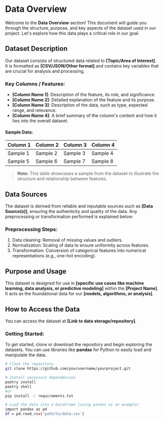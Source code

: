# Data Overview

Welcome to the **Data Overview** section! This document will guide you through the structure, purpose, and key aspects of the dataset used in our project. Let's explore how this data plays a critical role in our goal.

## Dataset Description

Our dataset consists of structured data related to **[Topic/Area of Interest]**. It is formatted as **[CSV/JSON/Other format]** and contains key variables that are crucial for analysis and processing.

### Key Columns / Features:
- **[Column Name 1]**: Description of the feature, its role, and significance.
- **[Column Name 2]**: Detailed explanation of the feature and its purpose.
- **[Column Name 3]**: Description of the data, such as type, expected range, and relevance.
- **[Column Name 4]**: A brief summary of the column's content and how it ties into the overall dataset.

#### Sample Data:

| Column 1 | Column 2 | Column 3 | Column 4 |
|----------|----------|----------|----------|
| Sample 1 | Sample 2 | Sample 3 | Sample 4 |
| Sample 5 | Sample 6 | Sample 7 | Sample 8 |

> **Note**: This table showcases a sample from the dataset to illustrate the structure and relationship between features.

## Data Sources

The dataset is derived from reliable and reputable sources such as **[Data Source(s)]**, ensuring the authenticity and quality of the data. Any preprocessing or transformation performed is explained below:

### Preprocessing Steps:
1. Data cleaning: Removal of missing values and outliers.
2. Normalization: Scaling of data to ensure uniformity across features.
3. Transformation: Conversion of categorical features into numerical representations (e.g., one-hot encoding).

## Purpose and Usage

This dataset is designed for use in **[specific use cases like machine learning, data analysis, or predictive modeling]** within the **[Project Name]**. It acts as the foundational data for our **[models, algorithms, or analysis]**.

## How to Access the Data

You can access the dataset at **[Link to data storage/repository]**.

### Getting Started:

To get started, clone or download the repository and begin exploring the datasets. You can use libraries like **pandas** for Python to easily load and manipulate the data.

```bash
# Clone the repository
git clone https://github.com/yourusername/yourproject.git

# Install necessary dependencies
poetry install
poetry shell
#or
pip install -r requirements.txt

# Load the data into a DataFrame (using pandas as an example)
import pandas as pd
df = pd.read_csv('path/to/data.csv')

